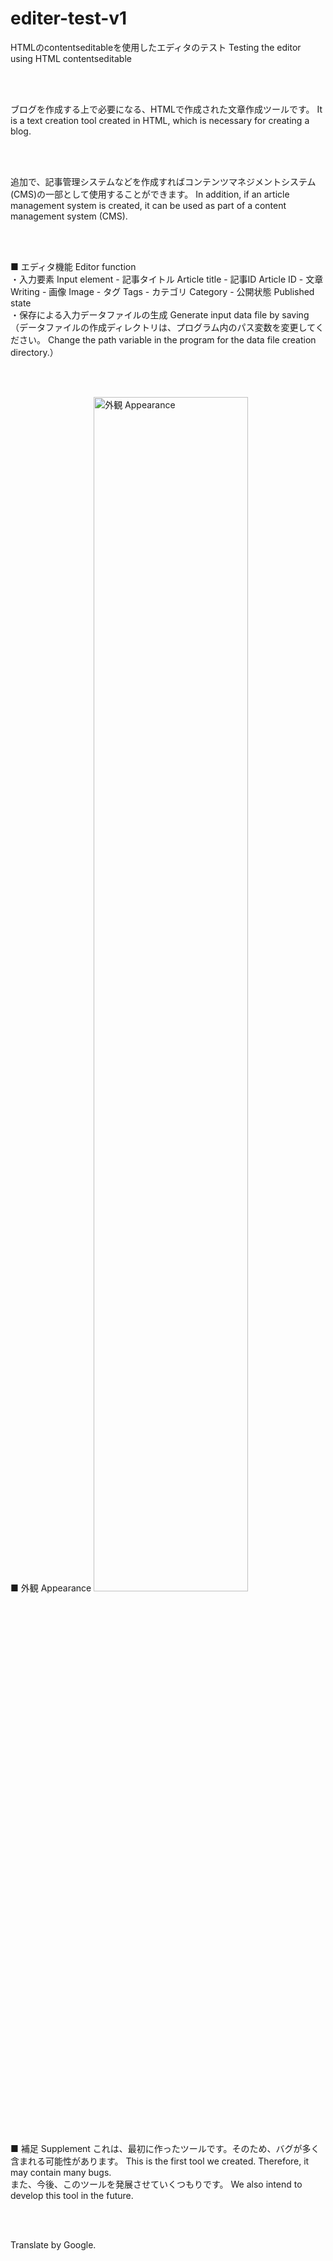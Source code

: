 # editer-test-v1
HTMLのcontentseditableを使用したエディタのテスト
Testing the editor using HTML contentseditable

<br><br>

ブログを作成する上で必要になる、HTMLで作成された文章作成ツールです。
It is a text creation tool created in HTML, which is necessary for creating a blog.

<br><br>

追加で、記事管理システムなどを作成すればコンテンツマネジメントシステム(CMS)の一部として使用することができます。
In addition, if an article management system is created, it can be used as part of a content management system (CMS).

<br><br>

■ エディタ機能 Editor function<br>
  ・入力要素 Input element
    - 記事タイトル Article title
    - 記事ID  Article ID
    - 文章 Writing
    - 画像 Image
    - タグ Tags
    - カテゴリ Category
    - 公開状態 Published state
  <br>
  ・保存による入力データファイルの生成 Generate input data file by saving
    （データファイルの作成ディレクトリは、プログラム内のパス変数を変更してください。 Change the path variable in the program for the data file creation directory.）

<br><br>

■ 外観 Appearance
<img src="https://media.noble-gleam.com/github/editer-test-v1.png" style="width:70%;" alt="外観 Appearance">

<br><br>

■ 補足 Supplement
  これは、最初に作ったツールです。そのため、バグが多く含まれる可能性があります。
  This is the first tool we created. Therefore, it may contain many bugs.
  <br>
  また、今後、このツールを発展させていくつもりです。
  We also intend to develop this tool in the future.

<br><br>

Translate by Google.

